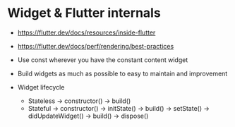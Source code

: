 # Widget & Flutter internals

- https://flutter.dev/docs/resources/inside-flutter
- https://flutter.dev/docs/perf/rendering/best-practices
- Use const wherever you have the constant content widget
- Build widgets as much as possible to easy to maintain and improvement

- Widget lifecycle
  - Stateless -> constructor() -> build()
  - Stateful -> constructor() -> initState() -> build() -> setState() -> didUpdateWidget() -> build() -> dispose()
